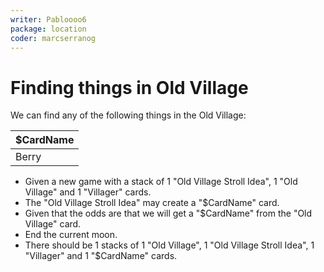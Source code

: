 ```yaml
---
writer: Pabloooo6
package: location
coder: marcserranog
---
```


# Finding things in Old Village

We can find any of the following things in the Old Village:

| $CardName       |
|-----------------|
| Berry           |

 * Given a new game with a stack of 1 "Old Village Stroll Idea", 1 "Old Village" and 1 "Villager" cards.
 * The "Old Village Stroll Idea" may create a "$CardName" card.
 * Given that the odds are that we will get a "$CardName" from the "Old Village" card.
 * End the current moon.
 * There should be 1 stacks of 1 "Old Village", 1 "Old Village Stroll Idea", 1 "Villager" and 1 "$CardName" cards.
